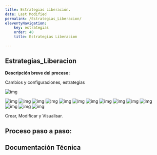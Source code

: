 ```yaml
---
title: Estrategias Liberación.
date: Last Modified
permalink: /Estrategias_Liberacion/
eleventyNavigation:
    key: estrategias
    order: 40
    title: Estrategias Liberacion
   
---
```


## **Estrategias_Liberacion**

**Descripción breve del proceso:**

Cambios y configuraciones, estrategias 

![img](../content/images/Estrategias_Liberacion/edl1.jpg)

![img](../content/images/Estrategias_Liberacion/edl2.jpg)
![img](../content/images/Estrategias_Liberacion/edl3.jpg)
![img](../content/images/Estrategias_Liberacion/edl4.jpg)
![img](../content/images/Estrategias_Liberacion/edl5.jpg)
![img](../content/images/Estrategias_Liberacion/edl6.jpg)
![img](../content/images/Estrategias_Liberacion/edl7.jpg)
![img](../content/images/Estrategias_Liberacion/edl8.jpg)
![img](../content/images/Estrategias_Liberacion/edl9.jpg)
![img](../content/images/Estrategias_Liberacion/edl10.jpg)
![img](../content/images/Estrategias_Liberacion/edl11.jpg)
![img](../content/images/Estrategias_Liberacion/edl12.jpg)
![img](../content/images/Estrategias_Liberacion/edl13.jpg)
![img](../content/images/Estrategias_Liberacion/edl14.jpg)
![img](../content/images/Estrategias_Liberacion/edl15.jpg)





Crear, Modificar y Visualisar.

## Proceso paso a paso:



## Documentación Técnica
